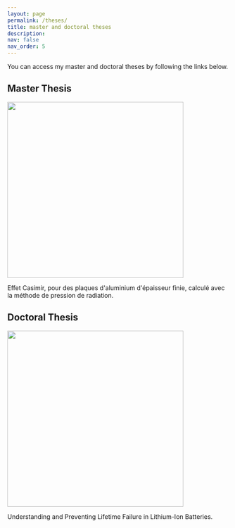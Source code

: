 ```yaml
---
layout: page
permalink: /theses/
title: master and doctoral theses
description:
nav: false
nav_order: 5
---
```


You can access my master and doctoral theses by following the links below.

## Master Thesis

<a href="https://www.researchgate.net/profile/Roby-Gauthier/publication/334899429_Effet_Casimir_pour_des_plaques_d'aluminium_d'epaisseur_finie_calcule_avec_la_methode_de_pression_de_radiation/links/5d44a87092851cd0469c21cf/Effet-Casimir-pour-des-plaques-daluminium-depaisseur-finie-calcule-avec-la-methode-de-pression-de-radiation.pdf">
  <img src="https://robygauthierphd.files.wordpress.com/2022/10/master-1.png" width="400" />
</a>

Effet Casimir, pour des plaques d'aluminium d'épaisseur finie, calculé avec la méthode de pression de radiation.

## Doctoral Thesis

<a href="https://dalspace.library.dal.ca/bitstream/handle/10222/80722/RobyGauthier2021.pdf?sequence=1&isAllowed=y">
  <img src="https://robygauthierphd.files.wordpress.com/2022/10/doctorate.png" width="400" />
</a>

Understanding and Preventing Lifetime Failure in Lithium-Ion Batteries.
